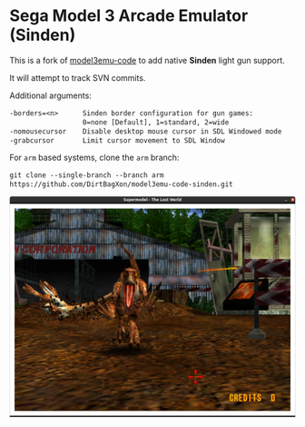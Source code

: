 # Sega Model 3 Arcade Emulator (Sinden)

This is a fork of [model3emu-code](https://www.supermodel3.com) to add native **Sinden** light gun support.

It will attempt to track SVN commits.

Additional arguments:

    -borders=<n>      Sinden border configuration for gun games:
                      0=none [Default], 1=standard, 2=wide
    -nomousecursor    Disable desktop mouse cursor in SDL Windowed mode
    -grabcursor       Limit cursor movement to SDL Window

For `arm` based systems, clone the `arm` branch:

    git clone --single-branch --branch arm https://github.com/DirtBagXon/model3emu-code-sinden.git


![model3](screenshot.png)

